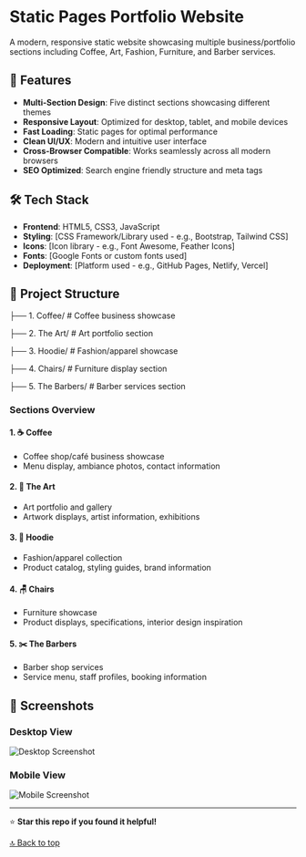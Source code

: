 # Static Pages Portfolio Website

A modern, responsive static website showcasing multiple business/portfolio sections including Coffee, Art, Fashion, Furniture, and Barber services.

## 🌟 Features

- **Multi-Section Design**: Five distinct sections showcasing different themes
- **Responsive Layout**: Optimized for desktop, tablet, and mobile devices
- **Fast Loading**: Static pages for optimal performance
- **Clean UI/UX**: Modern and intuitive user interface
- **Cross-Browser Compatible**: Works seamlessly across all modern browsers
- **SEO Optimized**: Search engine friendly structure and meta tags

## 🛠️ Tech Stack

- **Frontend**: HTML5, CSS3, JavaScript
- **Styling**: [CSS Framework/Library used - e.g., Bootstrap, Tailwind CSS]
- **Icons**: [Icon library - e.g., Font Awesome, Feather Icons]
- **Fonts**: [Google Fonts or custom fonts used]
- **Deployment**: [Platform used - e.g., GitHub Pages, Netlify, Vercel]

## 📁 Project Structure

├── 1. Coffee/ # Coffee business showcase

├── 2. The Art/ # Art portfolio section

├── 3. Hoodie/ # Fashion/apparel showcase

├── 4. Chairs/ # Furniture display section

├── 5. The Barbers/ # Barber services section

### Sections Overview

#### 1. ☕ Coffee
- Coffee shop/café business showcase
- Menu display, ambiance photos, contact information

#### 2. 🎨 The Art
- Art portfolio and gallery
- Artwork displays, artist information, exhibitions

#### 3. 👕 Hoodie
- Fashion/apparel collection
- Product catalog, styling guides, brand information

#### 4. 🪑 Chairs
- Furniture showcase
- Product displays, specifications, interior design inspiration

#### 5. ✂️ The Barbers
- Barber shop services
- Service menu, staff profiles, booking information

## 📱 Screenshots

### Desktop View
![Desktop Screenshot](screenshots/desktop-view.png)

### Mobile View
![Mobile Screenshot](screenshots/mobile-view.png)

---

⭐ **Star this repo if you found it helpful!**

[🔝 Back to top](#static-pages-portfolio-website)
